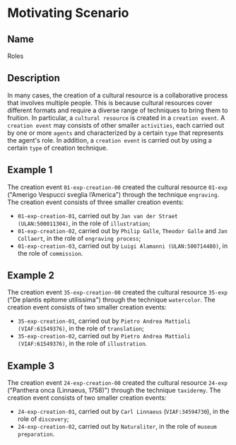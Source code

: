 # Motivating Scenario
## Name
Roles

## Description
In many cases, the creation of a cultural resource is a collaborative process that involves multiple people. This is because cultural resources cover different formats and require a diverse range of techniques to bring them to fruition. In particular, a `cultural resource` is created in a `creation event`. A `creation event` may consists of other smaller `activities`, each carried out by one or more `agents` and characterized by a certain `type` that represents the agent's role. In addition, a `creation event` is carried out by using a certain `type` of creation technique.

## Example 1
The creation event `01-exp-creation-00` created the cultural resource `01-exp` ("Amerigo Vespucci sveglia l’America") through the technique `engraving`. The creation event consists of three smaller creation events:
* `01-exp-creation-01`, carried out by `Jan van der Straet (ULAN:500011304)`, in the role of `illustration`;
* `01-exp-creation-02`, carried out by `Philip Galle`, `Theodor Galle` and `Jan Collaert`, in the role of `engraving process`;
* `01-exp-creation-03`, carried out by `Luigi Alamanni (ULAN:500714480)`, in the role of `commission`.

## Example 2
The creation event `35-exp-creation-00` created the cultural resource `35-exp` ("De plantis epitome utilissima") through the technique `watercolor`. The creation event consists of two smaller creation events:
* `35-exp-creation-01`, carried out by `Pietro Andrea Mattioli (VIAF:61549376)`, in the role of `translation`;
* `35-exp-creation-02`, carried out by `Pietro Andrea Mattioli (VIAF:61549376)`, in the role of `illustration`.

## Example 3
The creation event `24-exp-creation-00` created the cultural resource `24-exp` ("Panthera onca (Linnaeus, 1758)") through the technique `taxidermy`. The creation event consists of two smaller creation events:
* `24-exp-creation-01`, carried out by `Carl Linnaeus` (`VIAF:34594730`), in the role of `discovery`;
* `24-exp-creation-02`, carried out by `Naturaliter`, in the role of `museum preparation`.